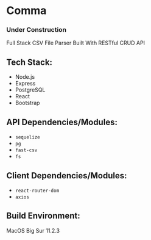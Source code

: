 # Comma
### Under Construction
Full Stack CSV File Parser Built With RESTful CRUD API 

## Tech Stack:
- Node.js
- Express 
- PostgreSQL
- React
- Bootstrap

## API Dependencies/Modules:
- ```sequelize```
- ```pg```
- ```fast-csv```
- ```fs```

## Client Dependencies/Modules:
- ```react-router-dom```
- ```axios```

## Build Environment:
MacOS Big Sur 11.2.3